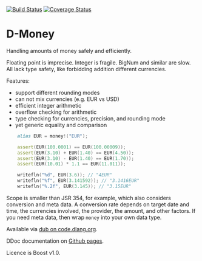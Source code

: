 [![Build Status](https://travis-ci.org/qznc/d-money.svg?branch=master)](https://travis-ci.org/qznc/d-money)
[![Coverage Status](https://coveralls.io/repos/github/qznc/d-money/badge.svg?branch=master)](https://coveralls.io/github/qznc/d-money?branch=master)

# D-Money

Handling amounts of money safely and efficiently.

Floating point is imprecise. Integer is fragile.
BigNum and similar are slow.
All lack type safety, like forbidding addition different currencies.

Features:

* support different rounding modes
* can not mix currencies (e.g. EUR vs USD)
* efficient integer arithmetic
* overflow checking for arithmetic
* type checking for currencies, precision, and rounding mode
* yet generic equality and comparison


```d
    alias EUR = money!("EUR");

    assert(EUR(100.0001) == EUR(100.00009));
    assert(EUR(3.10) + EUR(1.40) == EUR(4.50));
    assert(EUR(3.10) - EUR(1.40) == EUR(1.70));
    assert(EUR(10.01) * 1.1 == EUR(11.011));

    writefln("%d", EUR(3.6)); // "4EUR"
    writefln("%f", EUR(3.141592)); // "3.1416EUR"
    writefln("%.2f", EUR(3.145)); // "3.15EUR"
```

Scope is smaller than JSR 354, for example,
which also considers conversion and meta data.
A conversion rate depends on target date and time,
the currencies involved, the provider, the amount, and other factors.
If you need meta data,
then wrap `money` into your own data type.

Available via [dub on code.dlang.org](http://code.dlang.org/packages/money).

DDoc documentation on [Github pages](https://qznc.github.io/d-money/).

Licence is Boost v1.0.
